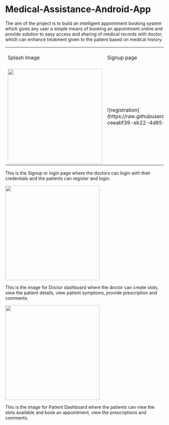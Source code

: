 # Medical-Assistance-Android-App
The aim of the project is to build an intelligent appointment booking system which gives any user a simple means of booking an appointment online and provide solution to easy access and sharing of medical records with doctor, which can enhance treatment given to the patient based on medical history.

<table>
  <tr>
    <td>Splash Image</td>
    <td>Signup page</td>
    <td>Patient Registration Page</td>
  </tr>
  <tr>
    <td><img src="https://user-images.githubusercontent.com/66821281/128492630-8d4e486d-1cdb-4f7f-9956-a78788bfb142.png" width="300"></td>     
    <td>![registration](https://raw.githubusercontent.com/58900339/150641002-ceeabf39-eb22-4d85-9881-df73f2ee3039.png)</td>
    <td></td>
  </tr>
</table>
  


This is the Signup or login page where the doctors can login with their credentials and the patients can register and login.




<img src="https://user-images.githubusercontent.com/66821281/128492754-6eb952e4-e261-4960-aa7f-cd363ff3ffc7.png" width="300">

This is the image for Doctor dashboard where the doctor can create slots, view the patient details, view patient symptoms, provide prescription and comments.

<img src="https://user-images.githubusercontent.com/66821281/128492786-7455349f-079c-4266-bd13-ecd3a91cdb43.png" width="300">

This is the image for Patient Dashboard where the patients can view the slots available and book an appointment, view the prescriptions and comments.
